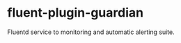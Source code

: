 fluent-plugin-guardian
======================

Fluentd service to monitoring and automatic alerting suite.

